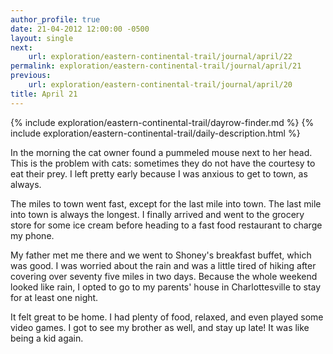 ```yaml
---
author_profile: true
date: 21-04-2012 12:00:00 -0500
layout: single
next:
    url: exploration/eastern-continental-trail/journal/april/22
permalink: exploration/eastern-continental-trail/journal/april/21
previous:
    url: exploration/eastern-continental-trail/journal/april/20
title: April 21
---
```

{% include exploration/eastern-continental-trail/dayrow-finder.md %}
{% include exploration/eastern-continental-trail/daily-description.html %}

In the morning the cat owner found a pummeled mouse next to her head. This is the problem with cats: sometimes they do not have the courtesy to eat their prey. I left pretty early because I was anxious to get to town, as always.

The miles to town went fast, except for the last mile into town. The last mile into town is always the longest. I finally arrived and went to the grocery store for some ice cream before heading to a fast food restaurant to charge my phone.

My father met me there and we went to Shoney's breakfast buffet, which was good. I was worried about the rain and was a little tired of hiking after covering over seventy five miles in two days. Because the whole weekend looked like rain, I opted to go to my parents' house in Charlottesville to stay for at least one night.

It felt great to be home. I had plenty of food, relaxed, and even played some video games. I got to see my brother as well, and stay up late! It was like being a kid again.